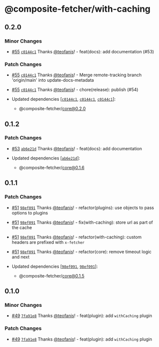 # @composite-fetcher/with-caching

## 0.2.0

### Minor Changes

- [#55](https://github.com/teofanis/composite-fetcher/pull/55) [`c0144c1`](https://github.com/teofanis/composite-fetcher/commit/c0144c1ba2cf3a7179435de67be51b3c5e176bd9) Thanks [@teofanis](https://github.com/teofanis)! - feat(docs): add documentation (#53)

### Patch Changes

- [#55](https://github.com/teofanis/composite-fetcher/pull/55) [`c0144c1`](https://github.com/teofanis/composite-fetcher/commit/c0144c1ba2cf3a7179435de67be51b3c5e176bd9) Thanks [@teofanis](https://github.com/teofanis)! - Merge remote-tracking branch 'origin/main' into update-docs-metadata

- [#55](https://github.com/teofanis/composite-fetcher/pull/55) [`c0144c1`](https://github.com/teofanis/composite-fetcher/commit/c0144c1ba2cf3a7179435de67be51b3c5e176bd9) Thanks [@teofanis](https://github.com/teofanis)! - chore(release): publish (#54)

- Updated dependencies [[`c0144c1`](https://github.com/teofanis/composite-fetcher/commit/c0144c1ba2cf3a7179435de67be51b3c5e176bd9), [`c0144c1`](https://github.com/teofanis/composite-fetcher/commit/c0144c1ba2cf3a7179435de67be51b3c5e176bd9), [`c0144c1`](https://github.com/teofanis/composite-fetcher/commit/c0144c1ba2cf3a7179435de67be51b3c5e176bd9)]:
  - @composite-fetcher/core@0.2.0

## 0.1.2

### Patch Changes

- [#53](https://github.com/teofanis/composite-fetcher/pull/53) [`ab6e21d`](https://github.com/teofanis/composite-fetcher/commit/ab6e21d4b5717a9e5717f7a3cb9b5feb5f50cf87) Thanks [@teofanis](https://github.com/teofanis)! - feat(docs): add documentation

- Updated dependencies [[`ab6e21d`](https://github.com/teofanis/composite-fetcher/commit/ab6e21d4b5717a9e5717f7a3cb9b5feb5f50cf87)]:
  - @composite-fetcher/core@0.1.6

## 0.1.1

### Patch Changes

- [#51](https://github.com/teofanis/composite-fetcher/pull/51) [`98ef091`](https://github.com/teofanis/composite-fetcher/commit/98ef091783eb8c83309b08f2804c30c4e9216684) Thanks [@teofanis](https://github.com/teofanis)! - refactor(plugins): use objects to pass options to plugins

- [#51](https://github.com/teofanis/composite-fetcher/pull/51) [`98ef091`](https://github.com/teofanis/composite-fetcher/commit/98ef091783eb8c83309b08f2804c30c4e9216684) Thanks [@teofanis](https://github.com/teofanis)! - fix(with-caching): store url as part of the cache

- [#51](https://github.com/teofanis/composite-fetcher/pull/51) [`98ef091`](https://github.com/teofanis/composite-fetcher/commit/98ef091783eb8c83309b08f2804c30c4e9216684) Thanks [@teofanis](https://github.com/teofanis)! - refactor(with-caching): custom headers are prefixed with `x-fetcher`

- [#51](https://github.com/teofanis/composite-fetcher/pull/51) [`98ef091`](https://github.com/teofanis/composite-fetcher/commit/98ef091783eb8c83309b08f2804c30c4e9216684) Thanks [@teofanis](https://github.com/teofanis)! - refactor(core): remove timeout logic and next

- Updated dependencies [[`98ef091`](https://github.com/teofanis/composite-fetcher/commit/98ef091783eb8c83309b08f2804c30c4e9216684), [`98ef091`](https://github.com/teofanis/composite-fetcher/commit/98ef091783eb8c83309b08f2804c30c4e9216684)]:
  - @composite-fetcher/core@0.1.5

## 0.1.0

### Minor Changes

- [#49](https://github.com/teofanis/composite-fetcher/pull/49) [`7fa91e8`](https://github.com/teofanis/composite-fetcher/commit/7fa91e8a8120c4a01d4d3e8ff6cbb5a6a8455ec8) Thanks [@teofanis](https://github.com/teofanis)! - feat(plugin): add `withCaching` plugin

### Patch Changes

- [#49](https://github.com/teofanis/composite-fetcher/pull/49) [`7fa91e8`](https://github.com/teofanis/composite-fetcher/commit/7fa91e8a8120c4a01d4d3e8ff6cbb5a6a8455ec8) Thanks [@teofanis](https://github.com/teofanis)! - feat(plugin): add `withCaching` plugin
